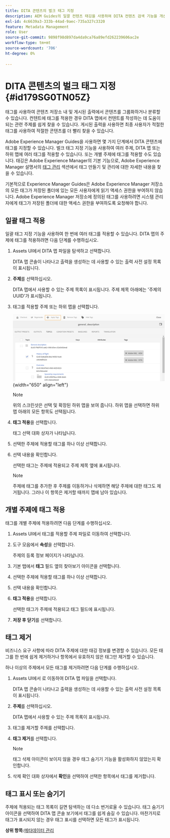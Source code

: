 ```yaml
---
title: DITA 콘텐츠의 벌크 태그 지정
description: AEM Guides의 일괄 컨텐츠 태깅을 사용하여 DITA 컨텐츠 검색 기능을 개선합니다. 단일 또는 여러 항목에서 일괄 태그를 적용, 제거, 표시 또는 숨기는 방법을 알아봅니다.
exl-id: 4c6639a3-333b-44ad-9aec-735a327c3320
feature: Metadata Management
role: User
source-git-commit: 9898f98d897da4da9ca76a89efd262239606ac2e
workflow-type: tm+mt
source-wordcount: '706'
ht-degree: 0%

---
```


# DITA 콘텐츠의 벌크 태그 지정 {#id179SG0TN05Z}

태그를 사용하여 콘텐츠 저장소 내 및 게시된 출력에서 콘텐츠를 그룹화하거나 분류할 수 있습니다. 컨텐트에 태그를 적용한 경우 DITA 맵에서 컨텐트를 작성하는 데 도움이 되는 관련 주제를 쉽게 찾을 수 있습니다. 게시된 출력을 사용하면 최종 사용자가 적절한 태그를 사용하여 적절한 콘텐츠를 더 빨리 찾을 수 있습니다.

Adobe Experience Manager Guides을 사용하면 몇 가지 단계에서 DITA 콘텐츠에 태그를 지정할 수 있습니다. 벌크 태그 지정 기능을 사용하여 여러 주제, DITA 맵 또는 하위 맵에 여러 태그를 적용할 수 있습니다. 또는 개별 주제에 태그를 적용할 수도 있습니다. 태깅은 Adobe Experience Manager의 기본 기능으로, Adobe Experience Manager 설명서의 [태그 관리](https://experienceleague.adobe.com/docs/experience-manager-cloud-service/sites/authoring/features/tags.html?lang=ko) 섹션에서 태그 만들기 및 관리에 대한 자세한 내용을 찾을 수 있습니다.

기본적으로 Experience Manager Guides은 Adobe Experience Manager 저장소의 모든 태그가 저장된 폴더에 있는 모든 사용자에게 읽기 액세스 권한을 부여하지 않습니다. Adobe Experience Manager 저장소에 정의된 태그를 사용하려면 시스템 관리자에게 태그가 저장된 폴더에 대한 액세스 권한을 부여하도록 요청해야 합니다.

## 일괄 태그 적용

일괄 태그 지정 기능을 사용하여 한 번에 여러 태그를 적용할 수 있습니다. DITA 맵의 주제에 태그를 적용하려면 다음 단계를 수행하십시오.

1. Assets UI에서 DITA 맵 파일을 탐색하고 선택합니다.

   DITA 맵 콘솔이 나타나고 출력을 생성하는 데 사용할 수 있는 출력 사전 설정 목록이 표시됩니다.

1. **주제**&#x200B;를 선택하십시오.

   DITA 맵에서 사용할 수 있는 주제 목록이 표시됩니다. 주제 제목 아래에는 &#39;주제의 UUID&#39;가 표시됩니다.

1. 태그를 적용할 주제 또는 하위 맵을 선택합니다.

   ![](images/apply-tags-uuid.png){width="650" align="left"}


   >[!NOTE]
   >
   > 위의 스크린샷은 선택 및 확장된 하위 맵을 보여 줍니다. 하위 맵을 선택하면 하위 맵 아래의 모든 항목도 선택됩니다.

1. **태그 적용**&#x200B;을 선택합니다.

   태그 선택 대화 상자가 나타납니다.

1. 선택한 주제에 적용할 태그를 하나 이상 선택합니다.

1. 선택 내용을 확인합니다.

   선택한 태그는 주제에 적용되고 주제 제목 옆에 표시됩니다.

   >[!NOTE]
   >
   > 주제에 태그를 추가한 후 주제를 이동하거나 삭제하면 해당 주제에 대한 태그도 제거됩니다. 그러나 이 항목은 제거할 때까지 맵에 남아 있습니다.


## 개별 주제에 태그 적용

태그를 개별 주제에 적용하려면 다음 단계를 수행하십시오.

1. Assets UI에서 태그를 적용할 주제 파일로 이동하여 선택합니다.

1. 도구 모음에서 **속성**&#x200B;을 선택합니다.

   주제의 등록 정보 페이지가 나타납니다.

1. 기본 탭에서 **태그** 필드 옆의 찾아보기 아이콘을 선택합니다.

1. 선택한 주제에 적용할 태그를 하나 이상 선택합니다.

1. 선택 내용을 확인합니다.

1. **태그 적용**&#x200B;을 선택합니다.

   선택한 태그가 주제에 적용되고 태그 필드에 표시됩니다.

1. **저장 후 닫기**&#x200B;를 선택합니다.


## 태그 제거

비즈니스 요구 사항에 따라 DITA 주제에 대한 태깅 정보를 변경할 수 있습니다. 모든 태그를 한 번에 쉽게 제거하거나 항목에서 유효하지 않은 태그만 제거할 수 있습니다.

하나 이상의 주제에서 모든 태그를 제거하려면 다음 단계를 수행하십시오.

1. Assets UI에서 로 이동하여 DITA 맵 파일을 선택합니다.

   DITA 맵 콘솔이 나타나고 출력을 생성하는 데 사용할 수 있는 출력 사전 설정 목록이 표시됩니다.

1. **주제**&#x200B;를 선택하십시오.

   DITA 맵에서 사용할 수 있는 주제 목록이 표시됩니다.

1. 태그를 제거할 주제를 선택합니다.

1. **태그 제거**&#x200B;를 선택합니다.

   >[!NOTE]
   >
   > 태그 삭제 아이콘이 보이지 않을 경우 태그 숨기기 기능을 활성화하지 않았는지 확인합니다.

1. 삭제 확인 대화 상자에서 **확인**&#x200B;을 선택하여 선택한 항목에서 태그를 제거합니다.


## 태그 표시 또는 숨기기

주제에 적용되는 태그 목록이 길면 탐색하는 데 다소 번거로울 수 있습니다. 태그 숨기기 아이콘을 선택하여 DITA 맵 콘솔 보기에서 태그를 쉽게 숨길 수 있습니다. 마찬가지로 태그가 표시되지 않는 경우 태그 표시를 선택하면 모든 태그가 표시됩니다.

**상위 항목:**&#x200B;[&#x200B;메타데이터 관리](manage-metadata.md)
